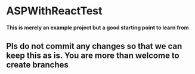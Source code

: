 # ASPWithReactTest
**This is merely an example project but a good starting point to learn from**
## Pls do not commit any changes so that we can keep this as is. You are more than welcome to create branches
